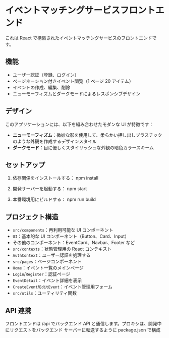 # イベントマッチングサービスフロントエンド

これは React で構築されたイベントマッチングサービスのフロントエンドです。

## 機能

- ユーザー認証（登録、ログイン）
- ページネーション付きイベント閲覧（1 ページ 20 アイテム）
- イベントの作成、編集、削除
- ニューモーフィズムとダークモードによるレスポンシブデザイン

## デザイン

このアプリケーションには、以下を組み合わせたモダンな UI が特徴です：

- **ニューモーフィズム**：微妙な影を使用して、柔らかい押し出しプラスチックのような外観を作成するデザインスタイル
- **ダークモード**：目に優しくスタイリッシュな外観の暗色カラースキーム

## セットアップ

1. 依存関係をインストールする：
   npm install

2. 開発サーバーを起動する：
   npm start

3. 本番環境用にビルドする：
   npm run build


## プロジェクト構造

- `src/components`：再利用可能な UI コンポーネント
- `UI`：基本的な UI コンポーネント（Button、Card、Input）
- その他のコンポーネント：EventCard、Navbar、Footer など
- `src/contexts`：状態管理用の React コンテキスト
- `AuthContext`：ユーザー認証を処理する
- `src/pages`：ページコンポーネント
- `Home`：イベント一覧のメインページ
- `Login`/`Register`：認証ページ
- `EventDetail`：イベント詳細を表示
- `CreateEvent`/`EditEvent`：イベント管理用フォーム
- `src/utils`：ユーティリティ関数

## API 連携

フロントエンドは /api でバックエンド API と通信します。プロキシは、開発中にリクエストをバックエンド サーバーに転送するように package.json で構成
